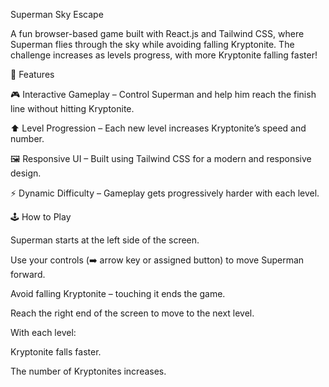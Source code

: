 Superman Sky Escape

A fun browser-based game built with React.js and Tailwind CSS, where Superman flies through the sky while avoiding falling Kryptonite. The challenge increases as levels progress, with more Kryptonite falling faster!

🚀 Features

🎮 Interactive Gameplay – Control Superman and help him reach the finish line without hitting Kryptonite.

⬆️ Level Progression – Each new level increases Kryptonite’s speed and number.

🖼️ Responsive UI – Built using Tailwind CSS for a modern and responsive design.

⚡ Dynamic Difficulty – Gameplay gets progressively harder with each level.

🕹️ How to Play

Superman starts at the left side of the screen.

Use your controls (➡️ arrow key or assigned button) to move Superman forward.

Avoid falling Kryptonite – touching it ends the game.

Reach the right end of the screen to move to the next level.

With each level:

Kryptonite falls faster.

The number of Kryptonites increases.

